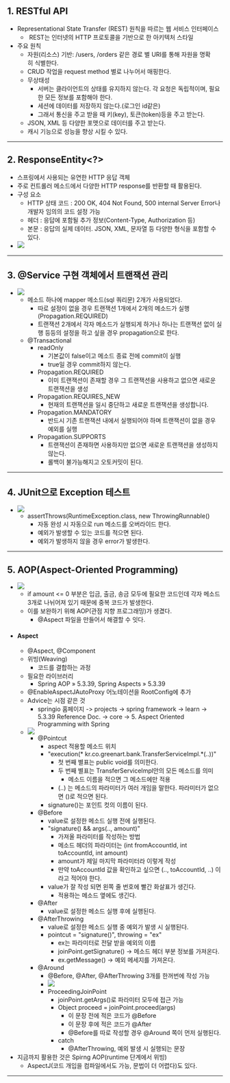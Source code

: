 ## 1. RESTful API
- Representational State Transfer (REST) 원칙을 따르는 웹 서비스 인터페이스
	-  REST는 인터넷의 HTTP 프로토콜을 기반으로 한 아키텍처 스타일
- 주요 원칙
	- 자원(리소스) 기반: /users, /orders 같은 경로 별 URI를 통해 자원을 명확히 식별한다. 
	- CRUD 작업을 request method 별로 나누어서 매핑한다.
	- 무상태성
		- 서버는 클라이언트의 상태를 유지하지 않는다. 각 요청은 독립적이며, 필요한 모든 정보를 포함해야 한다.
		- 세션에 데이터를 저장하지 않는다.(로그인 id같은)
		- 그래서 통신을 주고 받을 때 키(key), 토큰(token)등을 주고 받는다.
	- JSON, XML 등 다양한 포맷으로 데이터를 주고 받는다.
	- 캐시 기능으로 성능을 향상 시킬 수 있다.

---
## 2. ResponseEntity\<?>
- 스프링에서 사용되는 유연한 HTTP 응답 객체
- 주로 컨트롤러 메소드에서 다양한 HTTP response를 반환할 때 활용된다.
- 구성 요소
	- HTTP 상태 코드 : 200 OK, 404 Not Found, 500 internal Server Error나 개발자 임의의 코드 설정 가능
	- 헤더 : 응답에 포함될 추가 정보(Content-Type, Authorization 등)
	- 본문 : 응답의 실제 데이터. JSON, XML, 문자열 등 다양한 형식을 포함할 수 있다.
- ![](image/responseentity.jpg)

---
## 3. @Service 구현 객체에서 트랜잭션 관리
- ![](image/스프링%20bean%20트랜잭션%20관리%20예시.jpg)
	- 메소드 하나에 mapper 메소드(sql 쿼리문) 2개가 사용되었다.
		- 따로 설정이 없을 경우 트랜잭션 1개에서 2개의 메소드가 실행(Propagation.REQUIRED)
		- 트랜잭션 2개에서 각자 메소드가 실행되게 하거나 하나는 트랜잭션 없이 실행 등등의 설정을 하고 싶을 경우 propagation으로 한다.
	- @Transactional
		- readOnly
			- 기본값이 false이고 메소드 종료 전에 commit이 실행
			- true일 경우 commit하지 않는다.
		- Propagation.REQUIRED
			- 이미 트랜잭션이 존재할 경우 그 트랜잭션을 사용하고 없으면 새로운 트랜잭션을 생성
		- Propagation.REQUIRES_NEW
			- 현재의 트랜잭션을 일시 중단하고 새로운 트랜잭션을 생성합니다.
		- Propagation.MANDATORY
			- 반드시 기존 트랜잭션 내에서 실행되어야 하며 트랜잭션이 없을 경우 예외를 실행
		- Propagation.SUPPORTS
			- 트랜잭션이 존재하면 사용하지만 없으면 새로운 트랜잭션을 생성하지 않는다.
			- 롤백이 불가능해지고 오토커밋이 된다.

---
## 4. JUnit으로 Exception 테스트
- ![](image/junit%20exception%20test.jpg)
	- assertThrows(RuntimeException.class, new ThrowingRunnable()
		- 자동 완성 시 자동으로 run 메소드를 오버라이드 한다.
		- 예외가 발생할 수 있는 코드를 적으면 된다.
		- 예외가 발생하지 않을 경우 error가 발생한다.
---
## 5. AOP(Aspect-Oriented Programming)
- ![](image/OOP의%20단점.jpg)
	- if amount <= 0 부분은 입금, 출금, 송금 모두에 필요한 코드인데 각자 메소드 3개로 나뉘어져 있기 때문에 중복 코드가 발생한다.
	- 이를 보완하기 위해 AOP(관점 지향 프로그래밍)가 생겼다.
		- @Aspect 파일을 만들어서 해결할 수 잇다.
- #### Aspect
	- @Aspect, @Component
	- 위빙(Weaving)
		- 코드를 결합하는 과정
	- 필요한 라이브러리
		- Spring AOP » 5.3.39, Spring Aspects » 5.3.39
	- @EnableAspectJAutoProxy 어노테이션을 RootConfig에 추가
	- Advice는 시점 같은 것
		- springio 홈페이지 -> projects -> spring framework -> learn -> 5.3.39 Reference Doc. -> core -> 5. Aspect Oriented Programming with Spring
	- ![](image/aspect%20예시.jpg)
		- @Pointcut
			- aspect 적용할 메소드 위치
			- "execution(\* kr.co.greenart.bank.TransferServiceImpl.\*(..))"
				- 첫 번째 별표는 public void를 의미한다.
				- 두 번째 별표는 TransferServiceImpl안의 모든 메소드를 의미
					- 메소드 이름을 적으면 그 메소드에만 적용
				- (..) 는 메소드의 파라미터가 여러 개임을 말한다. 파라미터가 없으면 ()로 적으면 된다.
			- signature()는 포인트 컷의 이름이 된다.
		- @Before
			- value로 설정한 메소드 실행 전에 실행된다.
			- "signature() && args(.., amount)"
				- 가져올 파라미터를 작성하는 방법
				- 메소드 헤더의 파라미터는 (int fromAccountId, int toAccountId, int amount)
				- amount가 제일 마지막 파라미터라 이렇게 작성
				- 만약 toAccountId 값을 확인하고 싶으면 (.., toAccountId, ..) 이라고 적어야 한다.
			- value가 잘 작성 되면 왼쪽 줄 번호에 빨간 화살표가 생긴다.
				- 적용하는 메소드 옆에도 생긴다.
		- @After
			- value로 설정한 메소드 실행 후에 실행된다.
		- @AfterThrowing
			- value로 설정한 메소드 실행 중 예외가 발생 시 실행된다.
			- pointcut = "signature()", throwing = "ex"
				- ex는 파라미터로 전달 받을 예외의 이름
				- joinPoint.getSignature() -> 메소드 헤더 부분 정보를 가져온다.
				- ex.getMessage() -> 예외 메세지를 가져온다.
		- @Around
			- @Before, @After, @AfterThrowing 3개를 한꺼번에 작성 가능
			- ![](image/Aspect%20around%20예시.jpg)
			- ProceedingJoinPoint
				- joinPoint.getArgs()로 파라미터 모두에 접근 가능
				- Object proceed = joinPoint.proceed(args)
					- 이 문장 전에 적은 코드가 @Before
					- 이 문장 후에 적은 코드가 @After
					- @Before를 따로 작성할 경우 @Around 쪽이 먼저 실행된다.
				- catch
					- @AfterThrowing, 예외 발생 시 실행되는 문장
- 지금까지 활용한 것은 Spirng AOP(runtime 단계에서 위빙)
	- AspectJ(코드 개입을 컴파일에서도 가능, 문법이 더 어렵다)도 있다.

---
